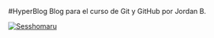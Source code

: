 #HyperBlog
Blog para el curso de Git y GitHub por Jordan B.

[![Sesshomaru](https://i.imgur.com/bZt8lZF.jpg "Sesshomaru")](https://i.imgur.com/bZt8lZF.jpg "Sesshomaru")